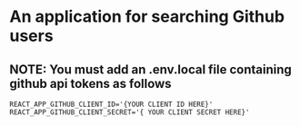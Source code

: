 # An application for searching Github users

## NOTE: You must add an .env.local file containing github api tokens as follows

```
REACT_APP_GITHUB_CLIENT_ID='{YOUR CLIENT ID HERE}'
REACT_APP_GITHUB_CLIENT_SECRET='{ YOUR CLIENT SECRET HERE}'
```
